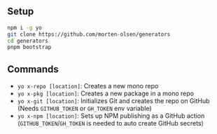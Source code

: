## Setup

```sh
npm i -g yo
git clone https://github.com/morten-olsen/generators
cd generators
pnpm bootstrap
```

## Commands

* `yo x-repo [location]`: Creates a new mono repo
* `yo x-pkg [location]`: Creates a new package in a mono repo
* `yo x-git [location]`: Initializes Git and creates the repo on GitHub (Needs `GITHUB_TOKEN` or `GH_TOKEN` env variable)
* `yo x-npm [location]`: Sets up NPM publishing as a GitHub action (`GITHUB_TOKEN`/`GH_TOKEN` is needed to auto create GitHub secrets)